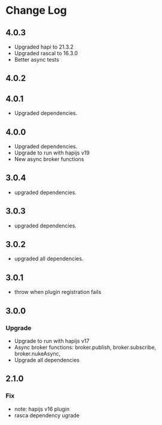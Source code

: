 # Change Log

## 4.0.3
- Upgraded hapi to 21.3.2
- Upgraded rascal to 16.3.0
- Better async tests

## 4.0.2
## 4.0.1
- Upgraded dependencies.

## 4.0.0
- Upgraded dependencies.
- Upgrade to run with hapijs v19
- New async broker functions

## 3.0.4
- upgraded dependencies.

## 3.0.3
- upgraded dependencies.

## 3.0.2
- upgraded all dependencies.

## 3.0.1
- throw when plugin registration fails

## 3.0.0
### Upgrade
- Upgrade to run with hapijs v17
- Async broker functions: broker.publish, broker.subscribe, broker.nukeAsync,
- Upgrade all dependencies


## 2.1.0
### Fix
- note: hapijs v16 plugin
- rasca dependency ugrade
